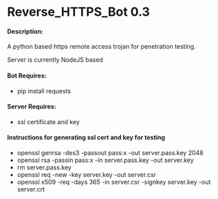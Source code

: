 # Reverse_HTTPS_Bot 0.3

#### Description:
  A python based https remote access trojan for penetration testing.

  Server is currently NodeJS based

#### Bot Requires:
  - pip install requests

#### Server Requires:
  - ssl certificate and key

#### Instructions for generating ssl cert and key for testing
  - openssl genrsa -des3 -passout pass:x -out server.pass.key 2048
  - openssl rsa -passin pass:x -in server.pass.key -out server.key
  - rm server.pass.key
  - openssl req -new -key server.key -out server.csr
  - openssl x509 -req -days 365 -in server.csr -signkey server.key -out server.crt

  
